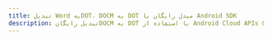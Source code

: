 ---title: تبدیل Word بهDOT، DOCM به DOT مبدل رایگان یا Android SDKdescription: تبدیل رایگانDOCM به DOT با استفاده از Android Cloud APIs & SDK. همچنین اسناد Microsoft Word و OpenOffice را در Cloud ایجاد، ویرایش و رندر کنید.---